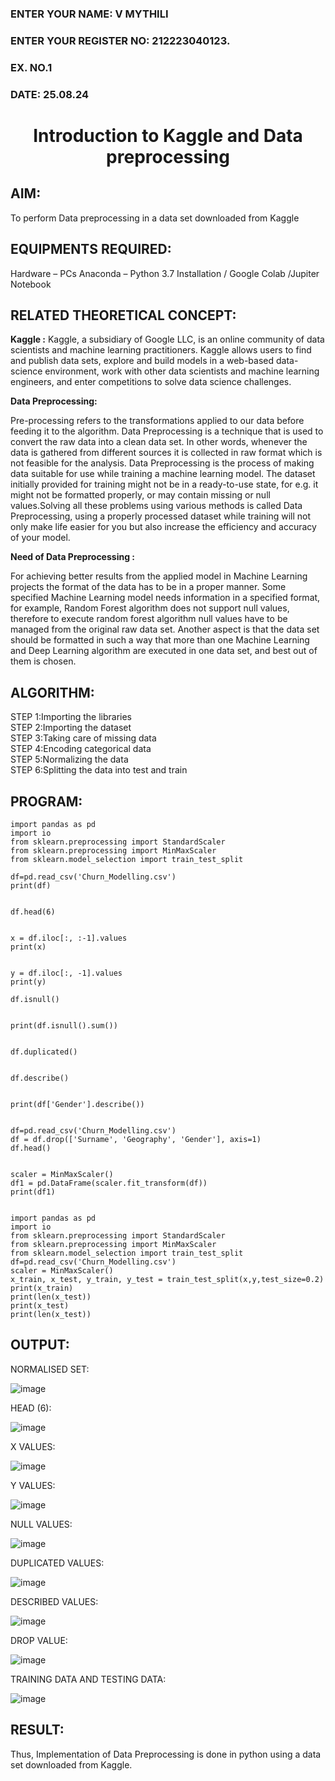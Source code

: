 <H3>ENTER YOUR NAME: V MYTHILI</H3>
<H3>ENTER YOUR REGISTER NO: 212223040123.</H3>
<H3>EX. NO.1</H3>
<H3>DATE: 25.08.24</H3>
<H1 ALIGN =CENTER> Introduction to Kaggle and Data preprocessing</H1>

## AIM:

To perform Data preprocessing in a data set downloaded from Kaggle

## EQUIPMENTS REQUIRED:
Hardware – PCs
Anaconda – Python 3.7 Installation / Google Colab /Jupiter Notebook

## RELATED THEORETICAL CONCEPT:

**Kaggle :**
Kaggle, a subsidiary of Google LLC, is an online community of data scientists and machine learning practitioners. Kaggle allows users to find and publish data sets, explore and build models in a web-based data-science environment, work with other data scientists and machine learning engineers, and enter competitions to solve data science challenges.

**Data Preprocessing:**

Pre-processing refers to the transformations applied to our data before feeding it to the algorithm. Data Preprocessing is a technique that is used to convert the raw data into a clean data set. In other words, whenever the data is gathered from different sources it is collected in raw format which is not feasible for the analysis.
Data Preprocessing is the process of making data suitable for use while training a machine learning model. The dataset initially provided for training might not be in a ready-to-use state, for e.g. it might not be formatted properly, or may contain missing or null values.Solving all these problems using various methods is called Data Preprocessing, using a properly processed dataset while training will not only make life easier for you but also increase the efficiency and accuracy of your model.

**Need of Data Preprocessing :**

For achieving better results from the applied model in Machine Learning projects the format of the data has to be in a proper manner. Some specified Machine Learning model needs information in a specified format, for example, Random Forest algorithm does not support null values, therefore to execute random forest algorithm null values have to be managed from the original raw data set.
Another aspect is that the data set should be formatted in such a way that more than one Machine Learning and Deep Learning algorithm are executed in one data set, and best out of them is chosen.


## ALGORITHM:
STEP 1:Importing the libraries<BR>
STEP 2:Importing the dataset<BR>
STEP 3:Taking care of missing data<BR>
STEP 4:Encoding categorical data<BR>
STEP 5:Normalizing the data<BR>
STEP 6:Splitting the data into test and train<BR>

##  PROGRAM:

```
import pandas as pd
import io
from sklearn.preprocessing import StandardScaler
from sklearn.preprocessing import MinMaxScaler
from sklearn.model_selection import train_test_split

df=pd.read_csv('Churn_Modelling.csv')
print(df)
```

```

df.head(6)


```

```
x = df.iloc[:, :-1].values
print(x)
```


```

y = df.iloc[:, -1].values
print(y)

```

```
df.isnull()

```

```

print(df.isnull().sum())

```

```

df.duplicated()

```


```

df.describe()

```


```

print(df['Gender'].describe())

```

```

df=pd.read_csv('Churn_Modelling.csv')
df = df.drop(['Surname', 'Geography', 'Gender'], axis=1)
df.head()

```

```

scaler = MinMaxScaler()
df1 = pd.DataFrame(scaler.fit_transform(df))
print(df1)

```

```

import pandas as pd
import io
from sklearn.preprocessing import StandardScaler
from sklearn.preprocessing import MinMaxScaler
from sklearn.model_selection import train_test_split
df=pd.read_csv('Churn_Modelling.csv')
scaler = MinMaxScaler()
x_train, x_test, y_train, y_test = train_test_split(x,y,test_size=0.2)
print(x_train)
print(len(x_test))
print(x_test)
print(len(x_test))

```


## OUTPUT:







NORMALISED SET:



![image](https://github.com/user-attachments/assets/1007e302-911c-4311-9fd9-5ed3bfe0cf98)


HEAD (6):



![image](https://github.com/user-attachments/assets/3c1282b0-5e9a-4895-b200-9eeb73675c97)



X VALUES: 


![image](https://github.com/user-attachments/assets/c7e473e3-19d5-4bbf-9d8a-4639e84b42c5)


Y VALUES:

![image](https://github.com/user-attachments/assets/df961348-99f7-423f-ba1a-374040643fd9)


NULL VALUES:

![image](https://github.com/user-attachments/assets/fcae19a5-aafd-4c2a-beea-204260dd2626)



DUPLICATED VALUES:


![image](https://github.com/user-attachments/assets/806b9f35-91c6-4a93-941e-b5f0606e25b4)


DESCRIBED VALUES:

![image](https://github.com/user-attachments/assets/b0d726c7-7143-4257-abcf-f0f9261f2e73)


DROP VALUE:



![image](https://github.com/user-attachments/assets/fdab990d-06b5-4360-8d82-353ae0b1abdf)



TRAINING DATA AND TESTING DATA:

![image](https://github.com/user-attachments/assets/044a771f-12b3-46c9-b513-247be438ac3d)



## RESULT:
Thus, Implementation of Data Preprocessing is done in python  using a data set downloaded from Kaggle.


